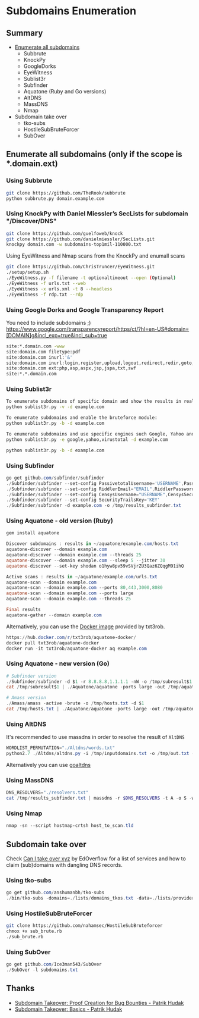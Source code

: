 # Subdomains Enumeration

## Summary

* [Enumerate all subdomains](#enumerate-all-subdomains-only-if-the-scope-is-domainext)
  * Subbrute
  * KnockPy
  * GoogleDorks
  * EyeWitness
  * Sublist3r
  * Subfinder
  * Aquatone (Ruby and Go versions)
  * AltDNS
  * MassDNS
  * Nmap
* Subdomain take over
  * tko-subs
  * HostileSubBruteForcer
  * SubOver

## Enumerate all subdomains (only if the scope is *.domain.ext)

### Using Subbrute

```bash
git clone https://github.com/TheRook/subbrute
python subbrute.py domain.example.com
```

### Using KnockPy with Daniel Miessler’s SecLists for subdomain "/Discover/DNS"

```bash
git clone https://github.com/guelfoweb/knock
git clone https://github.com/danielmiessler/SecLists.git
knockpy domain.com -w subdomains-top1mil-110000.txt
```

Using EyeWitness and Nmap scans from the KnockPy and enumall scans

```bash
git clone https://github.com/ChrisTruncer/EyeWitness.git
./setup/setup.sh
./EyeWitness.py -f filename -t optionaltimeout --open (Optional)
./EyeWitness -f urls.txt --web
./EyeWitness -x urls.xml -t 8 --headless
./EyeWitness -f rdp.txt --rdp
```

### Using Google Dorks and Google Transparency Report

You need to include subdomains ;)
https://www.google.com/transparencyreport/https/ct/?hl=en-US#domain=[DOMAIN]g&incl_exp=true&incl_sub=true

```bash
site:*.domain.com -www
site:domain.com filetype:pdf
site:domain.com inurl:'&'
site:domain.com inurl:login,register,upload,logout,redirect,redir,goto,admin
site:domain.com ext:php,asp,aspx,jsp,jspa,txt,swf
site:*.*.domain.com
```

### Using Sublist3r

```bash
To enumerate subdomains of specific domain and show the results in realtime:
python sublist3r.py -v -d example.com

To enumerate subdomains and enable the bruteforce module:
python sublist3r.py -b -d example.com

To enumerate subdomains and use specific engines such Google, Yahoo and Virustotal engines
python sublist3r.py -e google,yahoo,virustotal -d example.com

python sublist3r.py -b -d example.com
```

### Using Subfinder

```powershell
go get github.com/subfinder/subfinder
./Subfinder/subfinder --set-config PassivetotalUsername='USERNAME',PassivetotalKey='KEY'
./Subfinder/subfinder --set-config RiddlerEmail="EMAIL",RiddlerPassword="PASSWORD"
./Subfinder/subfinder --set-config CensysUsername="USERNAME",CensysSecret="SECRET"
./Subfinder/subfinder --set-config SecurityTrailsKey='KEY'
./Subfinder/subfinder -d example.com -o /tmp/results_subfinder.txt
```

### Using Aquatone - old version (Ruby)

```powershell
gem install aquatone

Discover subdomains : results in ~/aquatone/example.com/hosts.txt
aquatone-discover --domain example.com
aquatone-discover --domain example.com --threads 25
aquatone-discover --domain example.com --sleep 5 --jitter 30
aquatone-discover --set-key shodan o1hyw8pv59vSVjrZU3Qaz6ZQqgM91ihQ

Active scans : results in ~/aquatone/example.com/urls.txt
aquatone-scan --domain example.com
aquatone-scan --domain example.com --ports 80,443,3000,8080
aquatone-scan --domain example.com --ports large
aquatone-scan --domain example.com --threads 25

Final results
aquatone-gather --domain example.com
```

Alternatively, you can use the [Docker image](https://hub.docker.com/r/txt3rob/aquatone-docker/) provided by txt3rob.

```powershell
https://hub.docker.com/r/txt3rob/aquatone-docker/
docker pull txt3rob/aquatone-docker
docker run -it txt3rob/aquatone-docker aq example.com
```

### Using Aquatone - new version (Go)

```powershell
# Subfinder version
./Subfinder/subfinder -d $1 -r 8.8.8.8,1.1.1.1 -nW -o /tmp/subresult$1
cat /tmp/subresult$1 | ./Aquatone/aquatone -ports large -out /tmp/aquatone$1

# Amass version
./Amass/amass -active -brute -o /tmp/hosts.txt -d $1
cat /tmp/hosts.txt | ./Aquatone/aquatone -ports large -out /tmp/aquatone$1
```

### Using AltDNS

It's recommended to use massdns in order to resolve the result of `AltDNS`

```powershell
WORDLIST_PERMUTATION="./Altdns/words.txt"
python2.7 ./Altdns/altdns.py -i /tmp/inputdomains.txt -o /tmp/out.txt -w $WORDLIST_PERMUTATION
```

Alternatively you can use [goaltdns](https://github.com/subfinder/goaltdns)

### Using MassDNS

```powershell
DNS_RESOLVERS="./resolvers.txt"
cat /tmp/results_subfinder.txt | massdns -r $DNS_RESOLVERS -t A -o S -w /tmp/results_subfinder_resolved.txt
```

### Using Nmap

```powershell
nmap -sn --script hostmap-crtsh host_to_scan.tld
```

## Subdomain take over

Check [Can I take over xyz](https://github.com/EdOverflow/can-i-take-over-xyz) by EdOverflow for a list of services and how to claim (sub)domains with dangling DNS records.

### Using tko-subs

```powershell
go get github.com/anshumanbh/tko-subs
./bin/tko-subs -domains=./lists/domains_tkos.txt -data=./lists/providers-data.csv  
```

### Using HostileSubBruteForcer

```bash
git clone https://github.com/nahamsec/HostileSubBruteforcer
chmox +x sub_brute.rb
./sub_brute.rb
```

### Using SubOver

```powershell
go get github.com/Ice3man543/SubOver
./SubOver -l subdomains.txt
```

## Thanks

* [Subdomain Takeover: Proof Creation for Bug Bounties - Patrik Hudak](https://0xpatrik.com/takeover-proofs/)
* [Subdomain Takeover: Basics - Patrik Hudak](https://0xpatrik.com/subdomain-takeover-basics/)